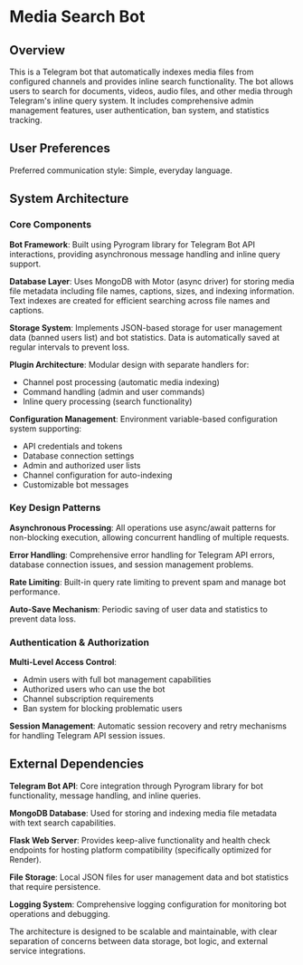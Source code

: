 # Media Search Bot

## Overview

This is a Telegram bot that automatically indexes media files from configured channels and provides inline search functionality. The bot allows users to search for documents, videos, audio files, and other media through Telegram's inline query system. It includes comprehensive admin management features, user authentication, ban system, and statistics tracking.

## User Preferences

Preferred communication style: Simple, everyday language.

## System Architecture

### Core Components

**Bot Framework**: Built using Pyrogram library for Telegram Bot API interactions, providing asynchronous message handling and inline query support.

**Database Layer**: Uses MongoDB with Motor (async driver) for storing media file metadata including file names, captions, sizes, and indexing information. Text indexes are created for efficient searching across file names and captions.

**Storage System**: Implements JSON-based storage for user management data (banned users list) and bot statistics. Data is automatically saved at regular intervals to prevent loss.

**Plugin Architecture**: Modular design with separate handlers for:
- Channel post processing (automatic media indexing)
- Command handling (admin and user commands)
- Inline query processing (search functionality)

**Configuration Management**: Environment variable-based configuration system supporting:
- API credentials and tokens
- Database connection settings
- Admin and authorized user lists
- Channel configuration for auto-indexing
- Customizable bot messages

### Key Design Patterns

**Asynchronous Processing**: All operations use async/await patterns for non-blocking execution, allowing concurrent handling of multiple requests.

**Error Handling**: Comprehensive error handling for Telegram API errors, database connection issues, and session management problems.

**Rate Limiting**: Built-in query rate limiting to prevent spam and manage bot performance.

**Auto-Save Mechanism**: Periodic saving of user data and statistics to prevent data loss.

### Authentication & Authorization

**Multi-Level Access Control**:
- Admin users with full bot management capabilities
- Authorized users who can use the bot
- Channel subscription requirements
- Ban system for blocking problematic users

**Session Management**: Automatic session recovery and retry mechanisms for handling Telegram API session issues.

## External Dependencies

**Telegram Bot API**: Core integration through Pyrogram library for bot functionality, message handling, and inline queries.

**MongoDB Database**: Used for storing and indexing media file metadata with text search capabilities.

**Flask Web Server**: Provides keep-alive functionality and health check endpoints for hosting platform compatibility (specifically optimized for Render).

**File Storage**: Local JSON files for user management data and bot statistics that require persistence.

**Logging System**: Comprehensive logging configuration for monitoring bot operations and debugging.

The architecture is designed to be scalable and maintainable, with clear separation of concerns between data storage, bot logic, and external service integrations.